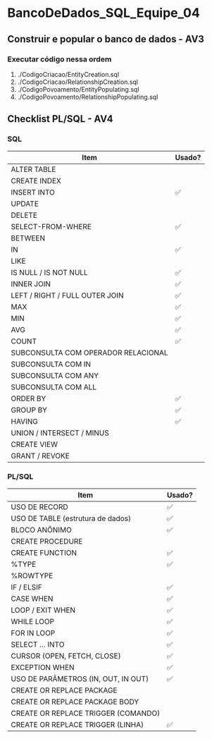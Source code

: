 # BancoDeDados_SQL_Equipe_04

## Construir e popular o banco de dados - AV3

### Executar código nessa ordem

1. ./CodigoCriacao/EntityCreation.sql
2. ./CodigoCriacao/RelationshipCreation.sql
3. ./CodigoPovoamento/EntityPopulating.sql
4. ./CodigoPovoamento/RelationshipPopulating.sql

## Checklist PL/SQL - AV4

### SQL

| Item                                | Usado? |
| ----------------------------------- | ------ |
| ALTER TABLE                         |        |
| CREATE INDEX                        |        |
| INSERT INTO                         | ✅     |
| UPDATE                              |        |
| DELETE                              |        |
| SELECT-FROM-WHERE                   | ✅     |
| BETWEEN                             |        |
| IN                                  | ✅     |
| LIKE                                |        |
| IS NULL / IS NOT NULL               | ✅     |
| INNER JOIN                          | ✅     |
| LEFT / RIGHT / FULL OUTER JOIN      | ✅     |
| MAX                                 | ✅     |
| MIN                                 | ✅     |
| AVG                                 | ✅     |
| COUNT                               | ✅     |
| SUBCONSULTA COM OPERADOR RELACIONAL |        |
| SUBCONSULTA COM IN                  |        |
| SUBCONSULTA COM ANY                 |        |
| SUBCONSULTA COM ALL                 |        |
| ORDER BY                            | ✅     |
| GROUP BY                            | ✅     |
| HAVING                              | ✅     |
| UNION / INTERSECT / MINUS           |        |
| CREATE VIEW                         |        |
| GRANT / REVOKE                      |        |

### PL/SQL

| Item                                | Usado? |
| ----------------------------------- | ------ |
| USO DE RECORD                       | ✅     |
| USO DE TABLE (estrutura de dados)   | ✅     |
| BLOCO ANÔNIMO                       | ✅     |
| CREATE PROCEDURE                    |        |
| CREATE FUNCTION                     | ✅     |
| %TYPE                               | ✅     |
| %ROWTYPE                            |        |
| IF / ELSIF                          | ✅     |
| CASE WHEN                           | ✅     |
| LOOP / EXIT WHEN                    | ✅     |
| WHILE LOOP                          | ✅     |
| FOR IN LOOP                         | ✅     |
| SELECT … INTO                       | ✅     |
| CURSOR (OPEN, FETCH, CLOSE)         | ✅     |
| EXCEPTION WHEN                      | ✅     |
| USO DE PARÂMETROS (IN, OUT, IN OUT) | ✅     |
| CREATE OR REPLACE PACKAGE           |        |
| CREATE OR REPLACE PACKAGE BODY      |        |
| CREATE OR REPLACE TRIGGER (COMANDO) |        |
| CREATE OR REPLACE TRIGGER (LINHA)   | ✅     |
